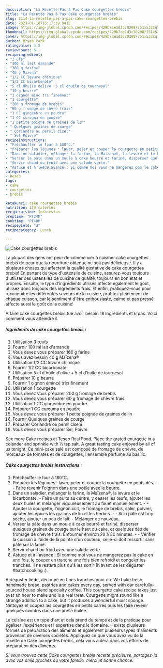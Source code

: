```yaml
---
description: "La Recette Pas à Pas Cake courgettes brebis"
title: "La Recette Pas à Pas Cake courgettes brebis"
slug: 2114-la-recette-pas-a-pas-cake-courgettes-brebis
date: 2021-01-18T15:17:39.041Z
image: https://img-global.cpcdn.com/recipes/429b7ce1d3c70208/751x532cq70/cake-courgettes-brebis-photo-principale-de-la-recette.jpg
thumbnail: https://img-global.cpcdn.com/recipes/429b7ce1d3c70208/751x532cq70/cake-courgettes-brebis-photo-principale-de-la-recette.jpg
cover: https://img-global.cpcdn.com/recipes/429b7ce1d3c70208/751x532cq70/cake-courgettes-brebis-photo-principale-de-la-recette.jpg
author: Bryan Park
ratingvalue: 3.5
reviewcount: 6
recipeingredient:
- "3 ufs"
- "100 ml lait damande"
- "160 g farine"
- "40 g Mazena"
- "1/2 CC levure chimique"
- "1/2 CC bicarbonate"
- "5 cl dhuile dolive  5 cl dhuile de tournesol"
- "10 g beurre"
- "1 oignon minc trs finement"
- "1 courgette"
- "200 g fromage de brebis"
- "60 g fromage de chvre frais"
- "1 CC gingembre en poudre"
- "1 CC curcuma en poudre"
- "1 petite poigne de graines de lin"
- " Quelques graines de courge"
- " Coriandre ou persil cisel"
- " Sel Poivre"
recipeinstructions:
- "Préchauffer le four à 180°C."
- "Préparer les légumes : laver, peler et couper la courgette en petits dés.   Faire revenir l&#39;oignon dans une poêle avec le beurre."
- "Dans un saladier, mélanger la farine, la Maïzena®, la levure et le bicarbonate. Faire un puits au centre, y casser les œufs, ajouter les deux huiles et mélanger vigoureusement au fouet manuellement.  Ajouter la courgette, l&#39;oignon cuit, le fromage de brebis, saler, poivrer, ajouter les épices les graines de lin et les herbes.  Si la pâte est trop sèche, ajouter un peu de lait. Mélanger de nouveau."
- "Verser la pâte dans un moule à cake beurré et fariné, disperser quelques graines de courge sur le haut du cake, et quelques dés de fromage de chèvre frais. Enfourner environ 20 à 30 minutes.  Vérifier la cuisson à l&#39;aide de la pointe d&#39;un couteau, celle-ci doit ressortir sans pâte sur la lame."
- "Servir chaud ou froid avec une salade verte."
- "Astuce et à l&#39;avance : Si comme moi vous ne mangerez pas le cake en une fois, le couper en tranche une fois bien refroidi et congeler les tranches. Il ne restera plus qu&#39;à les sortir 1h avant de les déguster #batchcooking :)."
categories:
- Resep
tags:
- cake
- courgettes
- brebis

katakunci: cake courgettes brebis 
nutrition: 179 calories
recipecuisine: Indonesian
preptime: "PT24M"
cooktime: "PT48M"
recipeyield: "3"
recipecategory: Lunch

---
```



![Cake courgettes brebis](https://img-global.cpcdn.com/recipes/429b7ce1d3c70208/751x532cq70/cake-courgettes-brebis-photo-principale-de-la-recette.jpg)

La plupart des gens ont peur de commencer à cuisiner cake courgettes brebis de peur que la nourriture obtenue ne soit pas délicieuse. Il y a plusieurs choses qui affectent la qualité gustative de cake courgettes brebis! En partant du type d'ustensile de cuisine, assurez-vous toujours d'utiliser des ustensiles de cuisine de qualité, toujours en bon état et propres. Ensuite, le type d'ingrédients utilisés affecte également le goût, utilisez donc toujours des ingrédients frais. Et enfin, pratiquez-vous pour reconnaître les différentes saveurs de la cuisine, profitez pleinement de chaque cuisson, car le sentiment d'être enthousiaste, calme et pas pressé affecte aussi le goût de la cuisine!

<!--inarticleads1-->

À faire cake courgettes brebis tue avoir besoin 18 Ingrédients et 6 pas. Voici comment vous atteindre il.

##### Ingrédients de cake courgettes brebis :

1. Utilisation 3 œufs
1. Fournir 100 ml lait d&#39;amande
1. Vous devez vous préparer 160 g farine
1. Vous avez besoin 40 g Maïzena®
1. Utilisation 1/2 CC levure chimique
1. Fournir 1/2 CC bicarbonate
1. Utilisation 5 cl d&#39;huile d&#39;olive + 5 cl d&#39;huile de tournesol
1. Préparer 10 g beurre
1. Fournir 1 oignon émincé très finement
1. Utilisation 1 courgette
1. Vous devez vous préparer 200 g fromage de brebis
1. Vous devez vous préparer 60 g fromage de chèvre frais
1. Utilisation 1 CC gingembre en poudre
1. Préparer 1 CC curcuma en poudre
1. Vous devez vous préparer 1 petite poignée de graines de lin
1. Fournir  Quelques graines de courge
1. Préparer  Coriandre ou persil ciselé
1. Vous devez vous préparer  Sel, Poivre


See more Cake recipes at Tesco Real Food. Place the grated courgette in a colander and sprinkle with ½ tsp salt. A great tasting cake enjoyed by all of us tonight. Ce mini-cake salé est composé de fromage de chèvre, de morceaux de tomates et de courgettes, l&#39;ensemble parfumé au basilic. 

<!--inarticleads2-->

##### Cake courgettes brebis instructions :

1. Préchauffer le four à 180°C.
1. Préparer les légumes : laver, peler et couper la courgette en petits dés.  -  - Faire revenir l&#39;oignon dans une poêle avec le beurre.
1. Dans un saladier, mélanger la farine, la Maïzena®, la levure et le bicarbonate. - Faire un puits au centre, y casser les œufs, ajouter les deux huiles et mélanger vigoureusement au fouet manuellement. -  - Ajouter la courgette, l&#39;oignon cuit, le fromage de brebis, saler, poivrer, ajouter les épices les graines de lin et les herbes. -  - Si la pâte est trop sèche, ajouter un peu de lait. - Mélanger de nouveau.
1. Verser la pâte dans un moule à cake beurré et fariné, disperser quelques graines de courge sur le haut du cake, et quelques dés de fromage de chèvre frais. Enfourner environ 20 à 30 minutes. -  - Vérifier la cuisson à l&#39;aide de la pointe d&#39;un couteau, celle-ci doit ressortir sans pâte sur la lame.
1. Servir chaud ou froid avec une salade verte.
1. Astuce et à l&#39;avance : Si comme moi vous ne mangerez pas le cake en une fois, le couper en tranche une fois bien refroidi et congeler les tranches. Il ne restera plus qu&#39;à les sortir 1h avant de les déguster #batchcooking :).


A déguster tiède, découpé en fines tranches pour un. We bake fresh, handmade bread, pastries and cakes every day, served with our carefully-sourced house blend specialty coffee. This courgette cake recipe takes just over an hour to make and is a real treat. Courgette might sound like a strange addition to a cake, but it produces a wonderful moist sponge. Nettoyez et coupez les courgettes en petits carrés puis les faire revenir quelques minutes dans une poêle huilée. 

<!--inarticleads1-->

<p>
La cuisine est un type d'art et cela prend du temps et de la pratique pour égaliser l'expérience et l'expertise dans le domaine. Il existe plusieurs formes de préparation des aliments et également plusieurs types d'aliments provenant de diverses sociétés. Appliquez ce que vous avez vu de la recette de Cake courgettes brebis, cela vous aidera dans vos efforts de préparation des aliments.
</p>

<p>
<i>Si vous trouvez cette Cake courgettes brebis recette précieuse, partagez-la avec vos amis proches ou votre famille, merci et bonne chance.</i>
</p>
